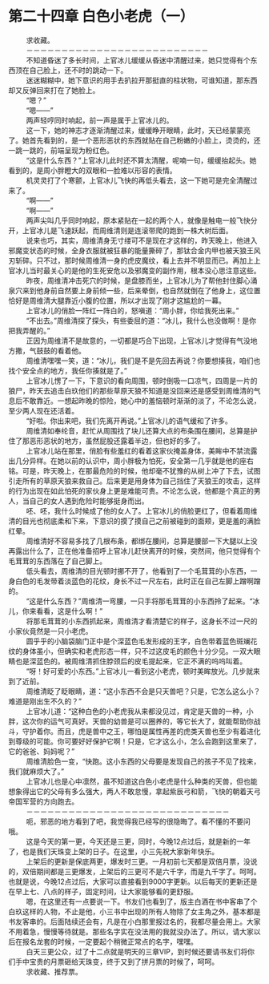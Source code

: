 <h1>第二十四章 白色小老虎（一）</h1>
<div id="content">&nbsp&nbsp&nbsp&nbsp&nbsp&nbsp&nbsp&nbsp
 求收藏。
 <br/>&nbsp&nbsp&nbsp&nbsp&nbsp&nbsp&nbsp&nbsp
 －－－－－－－－－－－－－－－－－－－－－－－－－－
 <br/>&nbsp&nbsp&nbsp&nbsp&nbsp&nbsp&nbsp&nbsp
 不知道昏迷了多长时间，上官冰儿缓缓从昏迷中清醒过来，她只觉得有个东西顶在自己脸上，还不时的跳动一下。
 <br/>&nbsp&nbsp&nbsp&nbsp&nbsp&nbsp&nbsp&nbsp
 迷迷糊糊中，她下意识的用手去扒拉开那挺直的柱状物，可谁知道，那东西却又反弹回来打在了她脸上。
 <br/>&nbsp&nbsp&nbsp&nbsp&nbsp&nbsp&nbsp&nbsp
 “嗯？”
 <br/>&nbsp&nbsp&nbsp&nbsp&nbsp&nbsp&nbsp&nbsp
 “嗯——”
 <br/>&nbsp&nbsp&nbsp&nbsp&nbsp&nbsp&nbsp&nbsp
 两声轻哼同时响起，前一声是属于上官冰儿的。
 <br/>&nbsp&nbsp&nbsp&nbsp&nbsp&nbsp&nbsp&nbsp
 这一下，她的神志才逐渐清醒过来，缓缓睁开眼睛，此时，天已经蒙蒙亮了。她首先看到的，是一个恶形恶状的东西就贴在自己粉嫩的小脸上，烫烫的，还一跳一跳的，前端呈现为粉红色。
 <br/>&nbsp&nbsp&nbsp&nbsp&nbsp&nbsp&nbsp&nbsp
 “这是什么东西？”上官冰儿此时还不算太清醒，呢喃一句，缓缓抬起头。她看到的，是周小胖瞪大的双眼和一脸难以形容的表情。
 <br/>&nbsp&nbsp&nbsp&nbsp&nbsp&nbsp&nbsp&nbsp
 机灵灵打了个寒颤，上官冰儿飞快的再低头看去，这一下她可是完全清醒过来了。
 <br/>&nbsp&nbsp&nbsp&nbsp&nbsp&nbsp&nbsp&nbsp
 “啊——”
 <br/>&nbsp&nbsp&nbsp&nbsp&nbsp&nbsp&nbsp&nbsp
 “啊——”
 <br/>&nbsp&nbsp&nbsp&nbsp&nbsp&nbsp&nbsp&nbsp
 两声尖叫几乎同时响起，原本紧贴在一起的两个人，就像是触电一般飞快分开，上官冰儿是飞速跃起，而周维清则是连滚带爬的跑到一株大树后面。
 <br/>&nbsp&nbsp&nbsp&nbsp&nbsp&nbsp&nbsp&nbsp
 说来也巧，其实，周维清身无寸缕可不是现在才这样的，昨天晚上，他进入邪魔变状态的时候，全身衣服就被狂暴的能量撕碎了，那钛合金内甲也被天狼王风刃斩碎。只不过，那时候周维清一身的虎皮魔纹，看上去并不明显而已。再加上上官冰儿当时最关心的是他的生死安危以及邪魔变的副作用，根本没心思注意这些。
 <br/>&nbsp&nbsp&nbsp&nbsp&nbsp&nbsp&nbsp&nbsp
 昨夜，周维清冲击死穴的时候，是盘膝而坐，上官冰儿为了帮他封住脚心涌泉穴来到他身前自然要上身前倾一些，后来晕倒，也自然就倒在了他身上，这位置恰好是周维清大腿靠近小腹的位置，所以才出现了刚才这尴尬的一幕。
 <br/>&nbsp&nbsp&nbsp&nbsp&nbsp&nbsp&nbsp&nbsp
 上官冰儿的俏脸一阵红一阵白的，怒嗔道：“周小胖，你给我死出来。”
 <br/>&nbsp&nbsp&nbsp&nbsp&nbsp&nbsp&nbsp&nbsp
 “不出去。”周维清探了探头，有些委屈的道：“冰儿，我什么也没做啊！是你把我弄醒的。”
 <br/>&nbsp&nbsp&nbsp&nbsp&nbsp&nbsp&nbsp&nbsp
 正因为周维清不是故意的，一切都是巧合下出现，上官冰儿才觉得有气没地方撒，气鼓鼓的看着他。
 <br/>&nbsp&nbsp&nbsp&nbsp&nbsp&nbsp&nbsp&nbsp
 周维清嘿嘿一笑，道：“冰儿，我们是不是先回去再说？你要想揍我，咱们也找个安全点的地方，我任你揍就是了。”
 <br/>&nbsp&nbsp&nbsp&nbsp&nbsp&nbsp&nbsp&nbsp
 上官冰儿愣了一下，下意识的看向周围，顿时倒吸一口凉气，四周是一片的狼尸，昨天去追击白玖他们的那些草原天狼不知道是没回来还是感受到周维清的气息后不敢靠近。一想起昨晚的惊险，她心中的羞恼顿时渐渐的淡了，不论怎么说，至少两人现在还活着。
 <br/>&nbsp&nbsp&nbsp&nbsp&nbsp&nbsp&nbsp&nbsp
 “好啦。你出来吧，我们先离开再说。”上官冰儿的语气缓和了许多。
 <br/>&nbsp&nbsp&nbsp&nbsp&nbsp&nbsp&nbsp&nbsp
 周维清如奉纶音，赶忙从周围找了块儿还算大点的布条围在腰间，总算是护住了那恶形恶状的地方，虽然屁股还露着半边，但也好的多了。
 <br/>&nbsp&nbsp&nbsp&nbsp&nbsp&nbsp&nbsp&nbsp
 上官冰儿站在那里，俏脸有些羞红的看着这家伙掩盖身体，美眸中不禁流露出几分异样。在她以前的认识中，周小胖极为怕死，安全第一几乎就是他的座右铭。可是，昨天晚上，在那最危险的时候，他却毫不犹豫的从树上冲了下去，试图引走所有的草原天狼来救自己。后来更是用身体为自己挡住了天狼王的攻击，这样的行为出现在如此怕死的家伙身上更是难能可贵。不论怎么说，他都是个真正的男人，当自己的女人遇到危险时能够挺身而出。
 <br/>&nbsp&nbsp&nbsp&nbsp&nbsp&nbsp&nbsp&nbsp
 呸、呸，我什么时候成了他的女人了。上官冰儿的俏脸更红了，但看着周维清的目光也彻底柔和下来，下意识的摸了摸自己之前被碰到的面颊，更是羞的满脸红晕。
 <br/>&nbsp&nbsp&nbsp&nbsp&nbsp&nbsp&nbsp&nbsp
 周维清好不容易多找了几根布条，都绑在腰间，总算是腰部一下大腿以上没再露出什么了，正在他准备招呼上官冰儿赶快离开的时候，突然间，他只觉得有个毛茸茸的东西落在了自己脚上。
 <br/>&nbsp&nbsp&nbsp&nbsp&nbsp&nbsp&nbsp&nbsp
 低头看去，周维清的目光顿时挪不开了，他看到了一个毛茸茸的小东西，一身白色的毛发带着淡蓝色的花纹，身长不过一尺左右，此时正在自己左脚上蹭啊蹭的。
 <br/>&nbsp&nbsp&nbsp&nbsp&nbsp&nbsp&nbsp&nbsp
 “这是什么东西？”周维清一弯腰，一只手将那毛茸茸的小东西拎了起来。“冰儿，你来看看，这是什么啊！”
 <br/>&nbsp&nbsp&nbsp&nbsp&nbsp&nbsp&nbsp&nbsp
 将那毛茸茸的小东西抓起来，周维清才看清楚它的样子，这身长不过一尺的小家伙竟然是一只小老虎。
 <br/>&nbsp&nbsp&nbsp&nbsp&nbsp&nbsp&nbsp&nbsp
 圆乎乎的小脑袋脑门正中是个深蓝色毛发形成的王字，白色带着蓝色斑斓花纹的身体虽小，但确实和老虎形态一样，只不过这皮毛的颜色十分少见。一双大眼睛也是深蓝色的。被周维清抓住脖颈后的皮毛提起来，它正不满的呜呜叫着。
 <br/>&nbsp&nbsp&nbsp&nbsp&nbsp&nbsp&nbsp&nbsp
 “呀！好可爱的小东西。”上官冰儿一看到这小老虎，顿时美眸放光。几步就来到了近前。
 <br/>&nbsp&nbsp&nbsp&nbsp&nbsp&nbsp&nbsp&nbsp
 周维清眨了眨眼睛，道：“这小东西不会是只天兽吧？只是，它怎么这么小？难道是刚出生不久的？”
 <br/>&nbsp&nbsp&nbsp&nbsp&nbsp&nbsp&nbsp&nbsp
 上官冰儿道：“这种白色的小老虎我从来都没见过，肯定是天兽的一种，小胖，这次你的运气可真好。天兽的幼兽是可以圈养的，等它长大了，就能帮助你战斗，守护着你。而且，虎是兽中之王，哪怕是属性再差的虎类天兽也至少有着进化到尊级的可能。你可要好好保护它啊！只是，它才这么小，怎么会跑到这里来了，它的爸爸、妈妈呢？”
 <br/>&nbsp&nbsp&nbsp&nbsp&nbsp&nbsp&nbsp&nbsp
 周维清脸色一变，“快跑。这小东西的父母要是发现自己的孩子不见了找来，我们就麻烦大了。”
 <br/>&nbsp&nbsp&nbsp&nbsp&nbsp&nbsp&nbsp&nbsp
 上官冰儿也是心中凛然，虽不知道这白色小老虎是什么种类的天兽，但也能想象得出它的父母有多么强大，两人不敢怠慢，拿起紫辰弓和箭，飞快的朝着天弓帝国军营的方向跑去。
 <br/>&nbsp&nbsp&nbsp&nbsp&nbsp&nbsp&nbsp&nbsp
 －－－－－－－－－－－－－－－－－－－－－－－－－－－－－
 <br/>&nbsp&nbsp&nbsp&nbsp&nbsp&nbsp&nbsp&nbsp
 呃，邪恶的地方看到了吧，我觉得我已经写的很隐晦了。看不懂的不要问哦。
 <br/>&nbsp&nbsp&nbsp&nbsp&nbsp&nbsp&nbsp&nbsp
 这是今天的第一更，今天还是三更，同时，今晚12点过后，就是新的一年了，也是我们天珠变上架的日子。在这里，小三先祝大家新年快乐。
 <br/>&nbsp&nbsp&nbsp&nbsp&nbsp&nbsp&nbsp&nbsp
 上架后的更新是保底两更，爆发时三更。一月初前七天都是双倍月票，没说的，双倍期间都是三更爆发，上架后的三更可不是六千字，而是九千字了。呵呵。也就是说，今晚12点过后，大家可以直接看到9000字更新。以后每天的更新还是在早上七、八点的样子，固定时间，让大家能够看的更舒服。
 <br/>&nbsp&nbsp&nbsp&nbsp&nbsp&nbsp&nbsp&nbsp
 嗯，在这里还有一点要说一下。书友们也看到了，版主白酒在书中客串了个白玖这样的人物，不止是他，小三书中出现的所有人物除了女主角之外，基本都是书友客串的。后面陆续还会有，凡是在小白那里报过名的，我都尽量会用上。大家不用着急，慢慢等待就是。那些名字实在没法用的我就没办法了。所以，请大家以后在报名龙套的时候，一定要起个稍微正常点的名字，嘿嘿。
 <br/>&nbsp&nbsp&nbsp&nbsp&nbsp&nbsp&nbsp&nbsp
 白天三更公众，过了十二点就是明天的三章VIP，到时候还要请书友们将你们手中宝贵的月票砸给天珠变，终于又到了拼月票的时候了，呵呵。
 <br/>&nbsp&nbsp&nbsp&nbsp&nbsp&nbsp&nbsp&nbsp
 求收藏、推荐票。
 <br/>&nbsp&nbsp&nbsp&nbsp&nbsp&nbsp&nbsp&nbsp
</div>
